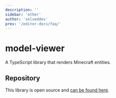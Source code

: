 ```yaml
---
description: ''
sidebar: 'other'
author: 'solveddev'
prev: '/editor-docs/faq/'
---
```


# model-viewer

A TypeScript library that renders Minecraft entities.

## Repository

This library is open source and [can be found here](https://github.com/bridge-core/model-viewer).
